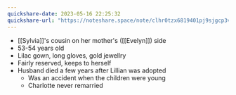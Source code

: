 ```yaml
---
quickshare-date: 2023-05-16 22:25:32
quickshare-url: "https://noteshare.space/note/clhr0tzx6819401pj9sjgcp3v#S7JpDe/eSshpFnjku+NEKkO3g9wtyXm2OhXQ43jxiLI"
---
```

 - [[Sylvia]]'s cousin on her mother's ([[Evelyn]]) side
 - 53-54 years old
 - Lilac gown, long gloves, gold jewellry
 - Fairly reserved, keeps to herself
 - Husband died a few years after Lillian was adopted
	 - Was an accident when the children were young
	 - Charlotte never remarried